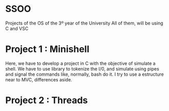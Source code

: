 # SSOO
Projects of the OS of the 3º year of the University 
All of them, will be using C and VSC


# Project 1 : Minishell #
Here, we have to develop a project in C with the objective of simulate a shell. 
We have to use library to tokenize the I/0, and simulate using pipes and signal the commands like, normally, bash do it.
I try to use a estructure near to MVC, differences aside.

# Project 2 : Threads #
